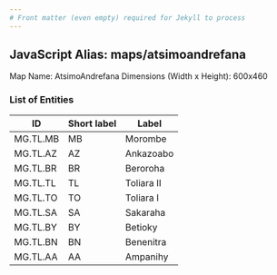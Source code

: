```yaml
---
# Front matter (even empty) required for Jekyll to process
---
```


## JavaScript Alias: maps/atsimoandrefana

Map Name: AtsimoAndrefana
Dimensions (Width x Height): 600x460

### List of Entities

| ID       | Short label | Label      |
| -------- | ----------- | ---------- |
| MG.TL.MB | MB          | Morombe    |
| MG.TL.AZ | AZ          | Ankazoabo  |
| MG.TL.BR | BR          | Beroroha   |
| MG.TL.TL | TL          | Toliara II |
| MG.TL.TO | TO          | Toliara I  |
| MG.TL.SA | SA          | Sakaraha   |
| MG.TL.BY | BY          | Betioky    |
| MG.TL.BN | BN          | Benenitra  |
| MG.TL.AA | AA          | Ampanihy   |

